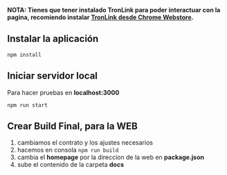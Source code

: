 **NOTA: Tienes que tener instalado TronLink para poder interactuar con la pagina, recomiendo instalar  [TronLink desde Chrome Webstore](https://chrome.google.com/webstore/detail/ibnejdfjmmkpcnlpebklmnkoeoihofec/).**



## Instalar la aplicación

`npm install`

## Iniciar servidor local

Para hacer pruebas en **localhost:3000**

`npm run start`

## Crear Build Final, para la WEB

1. cambiamos el contrato y los ajustes necesarios
2. hacemos en consola `npm run build`
3. cambia el **homepage** por la direccion de la web en **package.json** 
4. sube el contenido de la carpeta **docs**



